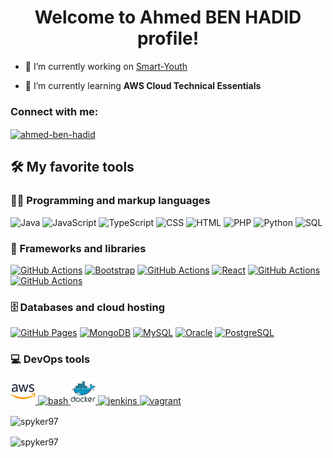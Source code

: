 <h1 align="center">Welcome to Ahmed BEN HADID profile!</h1>


- 🔭 I’m currently working on [Smart-Youth](https://github.com/Spyker97/Smart-Youth)

- 🌱 I’m currently learning **AWS Cloud Technical Essentials**


<h3 align="left">Connect with me:</h3>
<p align="left">
<a href="https://linkedin.com/in/ahmed-ben-hadid" target="blank"><img align="center" src="https://raw.githubusercontent.com/rahuldkjain/github-profile-readme-generator/master/src/images/icons/Social/linked-in-alt.svg" alt="ahmed-ben-hadid" height="30" width="40" /></a>
</p>

## 🛠️ My favorite tools

### 👨‍💻 Programming and markup languages

<p>
    <img alt="Java" src="https://img.shields.io/badge/Java-007396.svg?logo=java&logoColor=white">
    <img alt="JavaScript" src="https://img.shields.io/badge/JavaScript-F7DF1E.svg?logo=javascript&logoColor=black">
    <img alt="TypeScript" src="https://img.shields.io/badge/TypeScript-007ACC.svg?logo=typescript&logoColor=white">
    <img alt="CSS" src="https://img.shields.io/badge/CSS-1572B6.svg?logo=css3&logoColor=white">
    <img alt="HTML" src="https://img.shields.io/badge/HTML-E34F26.svg?logo=html5&logoColor=white">
    <img alt="PHP" src="https://img.shields.io/badge/PHP-777BB4.svg?logo=php&logoColor=white">
    <img alt="Python" src="https://img.shields.io/badge/Python-14354C.svg?logo=python&logoColor=white">
    <img alt="SQL" src="https://custom-icon-badges.herokuapp.com/badge/SQL-025E8C.svg?logo=database&logoColor=white">
</p>

### 🧰 Frameworks and libraries

<p>
  <a href="#"><img alt="GitHub Actions" src="https://img.shields.io/badge/Spring-6DB33F?logo=spring&logoColor=white"></a> 
  <a href="#"><img alt="Bootstrap" src="https://img.shields.io/badge/Bootstrap-7952B3.svg?logo=bootstrap&logoColor=white"></a>
    <!--<a href="#"><img alt="Express.js" src="https://img.shields.io/badge/Express.js-404d59.svg?logo=express&logoColor=white"></a>-->
    <a href="#"><img alt="GitHub Actions" src="https://img.shields.io/badge/GitHub%20Actions-2671E5.svg?logo=github%20actions&logoColor=white"></a>    
    <a href="#"><img alt="React"  src="https://img.shields.io/badge/React-20232a.svg?logo=react&logoColor=%2361DAFB"></a>
    <a href="#"><img alt="GitHub Actions" src="https://img.shields.io/badge/Angular-DD0031?logo=angular&logoColor=white"></a> 
    <a href="#"><img alt="GitHub Actions" src="https://img.shields.io/badge/.NET-5C2D91?logo=.net&logoColor=white"></a> 
  </p>


### 🗄️ Databases and cloud hosting

<p>
    <a href="#"><img alt="GitHub Pages" src="https://img.shields.io/badge/GitHub%20Pages-327FC7.svg?logo=github&logoColor=white"></a>
    <!--<a href="#"><img alt="Heroku" src="https://img.shields.io/badge/Heroku-430098.svg?logo=heroku&logoColor=white"></a>-->
    <a href="#"><img alt="MongoDB" src ="https://img.shields.io/badge/MongoDB-4ea94b.svg?logo=mongodb&logoColor=white"></a>
    <a href="#"><img alt="MySQL" src="https://img.shields.io/badge/MySQL-00f.svg?logo=mysql&logoColor=white"></a>
    <a href="#"><img alt="Oracle" src ="https://img.shields.io/badge/Oracle-F00000.svg?logo=oracle&logoColor=white"></a>
    <a href="#"><img alt="PostgreSQL" src ="https://img.shields.io/badge/PostgreSQL-316192.svg?logo=postgresql&logoColor=white"></a>
    </p>

### 💻 DevOps tools

<p align="left"> <a href="https://aws.amazon.com" target="_blank" rel="noreferrer"> <img src="https://raw.githubusercontent.com/devicons/devicon/master/icons/amazonwebservices/amazonwebservices-original-wordmark.svg" alt="aws" width="40" height="40"/> </a> <a href="https://www.gnu.org/software/bash/" target="_blank" rel="noreferrer"> <img src="https://www.vectorlogo.zone/logos/gnu_bash/gnu_bash-icon.svg" alt="bash" width="40" height="40"/> </a> <a href="https://www.docker.com/" target="_blank" rel="noreferrer"> <img src="https://raw.githubusercontent.com/devicons/devicon/master/icons/docker/docker-original-wordmark.svg" alt="docker" width="40" height="40"/> </a> <a href="https://www.jenkins.io" target="_blank" rel="noreferrer"> <img src="https://www.vectorlogo.zone/logos/jenkins/jenkins-icon.svg" alt="jenkins" width="40" height="40"/> </a> <a href="https://www.vagrantup.com/" target="_blank" rel="noreferrer"> <img src="https://www.vectorlogo.zone/logos/vagrantup/vagrantup-icon.svg" alt="vagrant" width="40" height="40"/> </a> </p>



<p><img align="center" src="https://github-readme-stats.vercel.app/api/top-langs?username=spyker97&show_icons=true&locale=en&layout=compact" alt="spyker97" /></p>

<p><img align="center" src="https://github-readme-streak-stats.herokuapp.com/?user=spyker97&" alt="spyker97" /></p>
